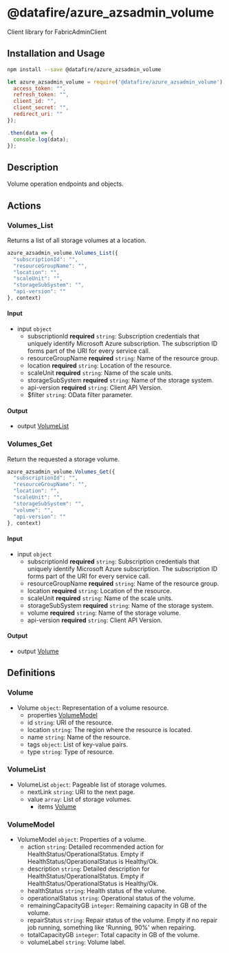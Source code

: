 # @datafire/azure_azsadmin_volume

Client library for FabricAdminClient

## Installation and Usage
```bash
npm install --save @datafire/azure_azsadmin_volume
```
```js
let azure_azsadmin_volume = require('@datafire/azure_azsadmin_volume').create({
  access_token: "",
  refresh_token: "",
  client_id: "",
  client_secret: "",
  redirect_uri: ""
});

.then(data => {
  console.log(data);
});
```

## Description

Volume operation endpoints and objects.

## Actions

### Volumes_List
Returns a list of all storage volumes at a location.


```js
azure_azsadmin_volume.Volumes_List({
  "subscriptionId": "",
  "resourceGroupName": "",
  "location": "",
  "scaleUnit": "",
  "storageSubSystem": "",
  "api-version": ""
}, context)
```

#### Input
* input `object`
  * subscriptionId **required** `string`: Subscription credentials that uniquely identify Microsoft Azure subscription. The subscription ID forms part of the URI for every service call.
  * resourceGroupName **required** `string`: Name of the resource group.
  * location **required** `string`: Location of the resource.
  * scaleUnit **required** `string`: Name of the scale units.
  * storageSubSystem **required** `string`: Name of the storage system.
  * api-version **required** `string`: Client API Version.
  * $filter `string`: OData filter parameter.

#### Output
* output [VolumeList](#volumelist)

### Volumes_Get
Return the requested a storage volume.


```js
azure_azsadmin_volume.Volumes_Get({
  "subscriptionId": "",
  "resourceGroupName": "",
  "location": "",
  "scaleUnit": "",
  "storageSubSystem": "",
  "volume": "",
  "api-version": ""
}, context)
```

#### Input
* input `object`
  * subscriptionId **required** `string`: Subscription credentials that uniquely identify Microsoft Azure subscription. The subscription ID forms part of the URI for every service call.
  * resourceGroupName **required** `string`: Name of the resource group.
  * location **required** `string`: Location of the resource.
  * scaleUnit **required** `string`: Name of the scale units.
  * storageSubSystem **required** `string`: Name of the storage system.
  * volume **required** `string`: Name of the storage volume.
  * api-version **required** `string`: Client API Version.

#### Output
* output [Volume](#volume)



## Definitions

### Volume
* Volume `object`: Representation of a volume resource.
  * properties [VolumeModel](#volumemodel)
  * id `string`: URI of the resource.
  * location `string`: The region where the resource is located.
  * name `string`: Name of the resource.
  * tags `object`: List of key-value pairs.
  * type `string`: Type of resource.

### VolumeList
* VolumeList `object`: Pageable list of storage volumes.
  * nextLink `string`: URI to the next page.
  * value `array`: List of storage volumes.
    * items [Volume](#volume)

### VolumeModel
* VolumeModel `object`: Properties of a volume.
  * action `string`: Detailed recommended action for HealthStatus/OperationalStatus. Empty if HealthStatus/OperationalStatus is Healthy/Ok.
  * description `string`: Detailed description for HealthStatus/OperationalStatus. Empty if HealthStatus/OperationalStatus is Healthy/Ok.
  * healthStatus `string`: Health status of the volume.
  * operationalStatus `string`: Operational status of the volume.
  * remainingCapacityGB `integer`: Remaining capacity in GB of the volume.
  * repairStatus `string`: Repair status of the volume. Empty if no repair job running, something like 'Running, 90%' when repairing.
  * totalCapacityGB `integer`: Total capacity in GB of the volume.
  * volumeLabel `string`: Volume label.


